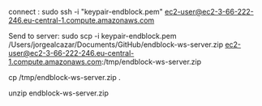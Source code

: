  
connect :
sudo ssh -i "keypair-endblock.pem" ec2-user@ec2-3-66-222-246.eu-central-1.compute.amazonaws.com


Send to server:
sudo scp -i keypair-endblock.pem /Users/jorgealcazar/Documents/GitHub/endblock-ws-server.zip ec2-user@ec2-3-66-222-246.eu-central-1.compute.amazonaws.com:/tmp/endblock-ws-server.zip

cp /tmp/endblock-ws-server.zip .

unzip endblock-ws-server.zip